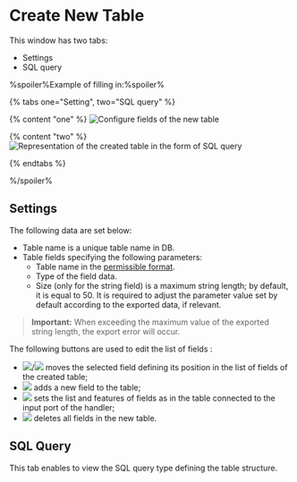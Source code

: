 # Create New Table

This window has two tabs:
* Settings
* SQL query

%spoiler%Example of filling in:%spoiler%

{% tabs one="Setting", two="SQL query" %}

{% content "one" %}
![Configure fields of the new table](./new-table-design-1.png)

{% content "two" %}
![Representation of the created table in the form of SQL query](./new-table-design-2.png)

{% endtabs %}

%/spoiler%

## Settings

The following data are set below:
* Table name is a unique table name in DB.
* Table fields specifying the following parameters:
   * Table name in the [permissible format](../../../data/datasetfieldoptions.md).
   * Type of the field data.
   * Size (only for the string field) is a maximum string length; by default, it is equal to 50. It is required to adjust the parameter value set by default according to the exported data, if relevant.

> **Important:** When exceeding the maximum value of the exported string length, the export error will occur.

The following buttons are used to edit the list of fields :
* ![](../../../images/icons/toolbar-controls/moveup_default.svg)/![](../../../images/icons/toolbar-controls/movedown_default.svg) moves the selected field defining its position in the list of fields of the created table;
* ![](../../../images/icons/toolbar-controls/plus_default.svg) adds a new field to the table;
* ![](../../../images/icons/toolbar-controls/autosync_default.svg) sets the list and features of fields as in the table connected to the input port of the handler;
* ![](../../../images/icons/toolbar-controls/delete-all_default.svg) deletes all fields in the new table.

## SQL Query

This tab enables to view the SQL query type defining the table structure. <br>